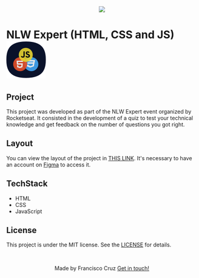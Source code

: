 <div align="center"> 
  <a href="https://www.rocketseat.com.br/eventos/nlw/">
    <img
      src="https://www.rocketseat.com.br/eventos/nlw/_next/static/media/nlw-header-logo.2e1779ba.svg"
      width="322"
      height="auto"
    />
  </a>
</div>

# NLW Expert (HTML, CSS and JS) ![fullStack Logo](./assets/fullstack.svg)

## Project
This project was developed as part of the NLW Expert event organized by Rocketseat. It consisted in the development of a quiz to test your technical knowledge and get feedback on the number of questions you got right.

## Layout

You can view the layout of the project in [THIS LINK](https://www.figma.com/community/file/1336455726859616027). It's necessary to have an account on [Figma](https://figma.com) to access it.


## TechStack
- HTML
- CSS
- JavaScript


## License

This project is under the MIT license. See the [LICENSE](./LICENSE) for details.

<br />
<p align="center"> Made by Francisco Cruz <a href="https://www.linkedin.com/in/francisco-cruz-074208140/"> Get in touch! </a> </p>